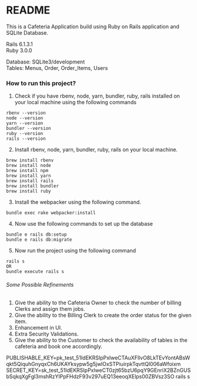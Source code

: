 # README

This is a Cafeteria Application build using Ruby on Rails application and SQLite Database.

Rails 6.1.3.1 \
Ruby 3.0.0

Database: SQLite3/development \
Tables: Menus, Order, Order_Items, Users

<h3>How to run this project?</h3>

1. Check if you have rbenv, node, yarn, bundler, ruby, rails installed on your local machine using the following commands
```
rbenv --version 
node --version
yarn --version
bundler --version
ruby --version
rails --version
```
2. Install rbenv, node, yarn, bundler, ruby, rails on your local machine.
```
brew install rbenv
brew install node
brew install npm
brew install yarn
brew install rails
brew install bundler
brew install ruby
```
3. Install the webpacker using the following command.
```
bundle exec rake webpacker:install
```
4. Now use the following commands to set up the database
```
bundle e rails db:setup
bundle e rails db:migrate
```
5. Now run the project using the following command
```
rails s
OR 
bundle execute rails s
```

<h6>Some Possible Refinements</h6>

1. Give the ability to the Cafeteria Owner to check the number of billing Clerks and assign them jobs. 
2. Give the ability to the Billing Clerk to create the order status for the given item. 
3. Enhancement in UI. 
4. Extra Security Validations.
5. Give the ability to the Customer to check the availability of tables in the cafeteria and book one accordingly. 



PUBLISHABLE_KEY=pk_test_51IdEKRSIpPxlweCTAuXFllvO8LkTEvYontABsWqkt5QiquhGnyqxCh6UKAYksypw5g5jwlOxSTPiuirpkTqvttQl006aWfoixm SECRET_KEY=sk_test_51IdEKRSIpPxlweCT0zjt65bzU6pqY9GEnriX2BZnGUSbSqkqXgFgl3mshRzYIPpFHdzF93v297uEQ13eeoqXElps00ZBVsz3SO rails s 